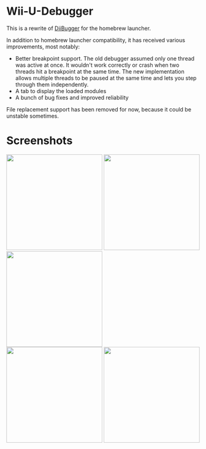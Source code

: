 # Wii-U-Debugger
This is a rewrite of [DiiBugger](https://github.com/Kinnay/DiiBugger) for the homebrew launcher.

In addition to homebrew launcher compatibility, it has received various improvements, most notably:
* Better breakpoint support. The old debugger assumed only one thread was active at once. It wouldn't work correctly or crash when two threads hit a breakpoint at the same time. The new implementation allows multiple threads to be paused at the same time and lets you step through them independently.
* A tab to display the loaded modules
* A bunch of bug fixes and improved reliability

File replacement support has been removed for now, because it could be unstable sometimes.

# Screenshots
<div style="float: left">
  <img src="https://www.dropbox.com/s/a8dzm644hqc3clg/memory.png?raw=1" width="250"/>
  <img src="https://www.dropbox.com/s/2m9wst0fbl59by0/disassembly.png?raw=1" width="250"/>
  <img src="https://www.dropbox.com/s/xdoxzf8kafnm3al/threads.png?raw=1" width="250"/><br>
  <img src="https://www.dropbox.com/s/jahakofophuv02j/modules.png?raw=1" width="250"/>
  <img src="https://www.dropbox.com/s/shmpz7u58oxby75/exceptions.png?raw=1" width="250"/>
</div>
